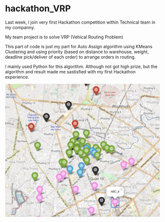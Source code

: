 # hackathon_VRP
Last week, I join very first Hackathon competition within Technical team in my companny. 

My team project is to solve VRP (Vehical Routing Problem)

This part of code is just my part for Auto Assign algorithm using KMeans Clustering and using priority (based on distance to warehouse, weight, deadline pick/deliver of each order) to arrange orders in routing.

I mainly used Python for this algorithm.
Although not got high prize, but the algorithm and result made me sastisfied with my first Hackathon experience.

![vrp visualize](vrp_visualize.png)


